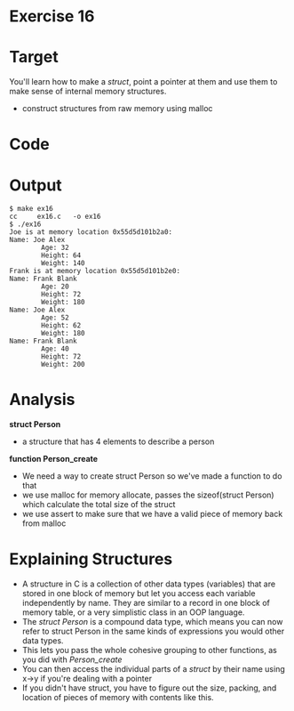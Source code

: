 Exercise 16
=

Target
=
You'll learn how to make a *struct*, point a pointer at them and use them to make sense of internal memory structures.
- construct structures from raw memory using malloc

Code
= 

Output
=
```console
$ make ex16
cc     ex16.c   -o ex16
$ ./ex16 
Joe is at memory location 0x55d5d101b2a0:
Name: Joe Alex
        Age: 32
        Height: 64
        Weight: 140
Frank is at memory location 0x55d5d101b2e0:
Name: Frank Blank
        Age: 20
        Height: 72
        Weight: 180
Name: Joe Alex
        Age: 52
        Height: 62
        Weight: 180
Name: Frank Blank
        Age: 40
        Height: 72
        Weight: 200

```

Analysis
=

**struct Person**
- a structure that has 4 elements to describe a person


**function Person_create**
- We need a way to create struct Person so we've made a function to do that
- we use malloc for memory allocate, passes the sizeof(struct Person) which calculate the total size of the struct
- we use assert to make sure that we have a valid piece of memory back from malloc


Explaining Structures
= 
- A structure in C is a collection of other data types (variables) that are stored in one block of memory but let you access each variable independently by name. They are similar to a record in one block of memory table, or a very simplistic class in an OOP language.
- The *struct Person* is a compound data type, which means you can now refer to struct Person in the same kinds of expressions you would other data types.
- This lets you pass the whole cohesive grouping to other functions, as you did with *Person_create*
- You can then access the individual parts of a *struct* by their name using x->y if you're dealing with a pointer
- If you didn't have struct, you have to figure out the size, packing, and location of pieces of memory with contents like this.